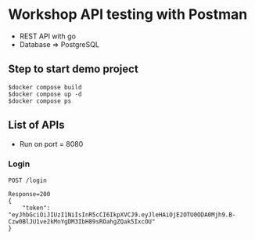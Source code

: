 # Workshop API testing with Postman
* REST API with go
* Database => PostgreSQL

## Step to start demo project
```
$docker compose build
$docker compose up -d
$docker compose ps
```

## List of APIs
* Run on port = 8080

### Login
```
POST /login

Response=200
{
    "token": "eyJhbGciOiJIUzI1NiIsInR5cCI6IkpXVCJ9.eyJleHAiOjE2OTU0ODA0Mjh9.B-Czw0BlJU1ve2kMnYgDM3IbH89sROahgZQak5IxcOU"
}
```